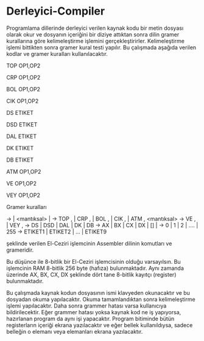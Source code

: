 # Derleyici-Compiler
Programlama dillerinde derleyici verilen kaynak kodu bir metin dosyası olarak okur ve dosyanın 
içeriğini bir diziye attıktan sonra dilin gramer kurallarına göre kelimeleştirme işlemini 
gerçekleştirirler. Kelimeleştirme işlemi bittikten sonra gramer kural testi yapılır. Bu çalışmada 
aşağıda verilen kodlar ve gramer kuralları kullanılacaktır.

TOP OP1,OP2

CRP OP1,OP2

BOL OP1,OP2

CIK OP1,OP2

DS ETIKET

DSD ETIKET

DAL ETIKET

DK ETIKET

DB ETIKET

ATM OP1,OP2

VE OP1,OP2

VEY OP1,OP2


Gramer kuralları

<program> -> <aritmetik> | <mantıksal> | <dallanma>
<aritmetik> -> TOP <op>,<op> | CRP <op>,<op> | BOL <op>,<op> | CIK <op>,<op> | ATM <op>,<op> 
<mantıksal> -> VE <op>,<op> | VEY <op>,<op> 
<dallanma> -> DS <etiket> | DSD <etiket> | DAL <etiket> | DK <etiket> | DB <etiket> 
<op> -> AX | BX | CX | DX | [<sabit>] | <sabit> 
<sabit> -> 0 | 1 | 2 | …. | 255 
<etiket> -> ETIKET1 | ETIKET2 | … | ETIKET9

şeklinde verilen El-Ceziri işlemcinin Assembler dilinin komutları ve grameridir.

Bu düşünce ile 8-bitlik bir El-Ceziri işlemcisinin olduğu varsayılsın. Bu işlemcinin RAM 8-bitlik 256 byte (hafıza) bulunmaktadır. 
Aynı zamanda üzerinde AX, BX, CX, DX şeklinde dört tane 8-bitlik kayıtçı (register) bulunmaktadır.

Bu çalışmada kaynak kodun dosyasının ismi klavyeden okunacaktır ve bu dosyadan okuma 
yapılacaktır. Okuma tamamlandıktan sonra kelimeleştirme işlemi yapılacaktır. Daha sonra grammer hatası varsa kullanıcıya bildirilecektir.
Eğer grammer hatası yoksa kaynak kod ne iş yapıyorsa, hazırlanan program da aynı işi yapacaktır. Program bitiminde bütün 
registerların içeriği ekrana yazılacaktır ve eğer bellek kullanıldıysa, sadece belleğin o elemanı veya
elemanları ekrana yazılacaktır.
